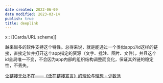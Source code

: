 ```yaml
---
date created: 2022-06-09
date modified: 2023-03-14
publish: true
title: deeplink
---
```

x:: [[Cards/URL scheme]]

越来越多的软件支持这个特性。总得来说，就是能通过一个类似app://id这样的链接，直接定位并打开这个app指定的资源（文字、批注、图片、文件）。并且这个id全局唯一不变，不会因为app内部的组织结构调整而变化，保证其外链的稳定性，不丢失。

[让链接无处不在——《泛在链接宣言》的理论与理想 - 少数派](cubox://card?id=ff808081814243ea0181472fe1487531)